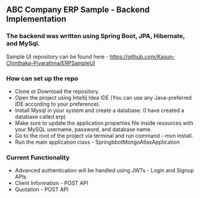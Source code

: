 ## ABC Company ERP Sample - Backend Implementation

### The backend was written using Spring Boot, JPA, Hibernate, and MySql.

Sample UI repository can be found here - https://github.com/Kasun-Chinthaka-Piyarathna/ERPSampleUI

### How can set up the repo

* Clone or Download the repository.
* Open the project using Intellij Idea IDE (You can use any Java-preferred IDE according to your preference).
* Install Mysql in your system and create a database. (I have created a database called erp)
* Make sure to update the application.properties file inside resources with your MySQL username, password, and database name.
* Go to the root of the project via terminal and run command - mvn install. 
* Run the main application class - SpringbbotMongoAtlasApplication

### Current Functionality

* Advanced authentication will be handled using JWTs - Login and Signup APIs
* Client Information - POST API
* Quotation - POST API
